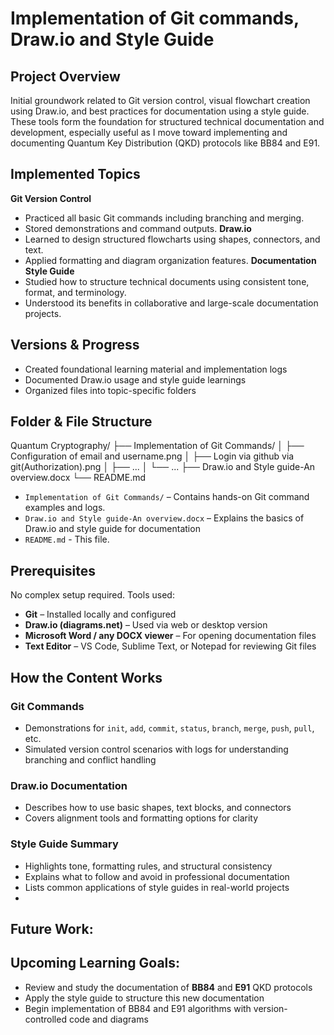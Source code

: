 # Implementation of Git commands, Draw.io and Style Guide

## Project Overview
Initial groundwork related to Git version control, visual flowchart creation using Draw.io,
and best practices for documentation using a style guide. These tools form the foundation for
structured technical documentation and development, especially useful
as I move toward implementing and documenting Quantum Key Distribution (QKD) protocols like BB84 and E91.

## Implemented Topics
**Git Version Control**
  - Practiced all basic Git commands including branching and merging.
  - Stored demonstrations and command outputs.
**Draw.io**
  - Learned to design structured flowcharts using shapes, connectors, and text.
  - Applied formatting and diagram organization features.
**Documentation Style Guide**
  - Studied how to structure technical documents using consistent tone, format, and terminology.
  - Understood its benefits in collaborative and large-scale documentation projects.
    
## Versions & Progress
  - Created foundational learning material and implementation logs
  - Documented Draw.io usage and style guide learnings
  - Organized files into topic-specific folders

## Folder & File Structure
Quantum Cryptography/
├── Implementation of Git Commands/
│ ├── Configuration of email and username.png
│ ├── Login via github via git(Authorization).png
│ ├── ...
│ └── ...
├── Draw.io and Style guide-An overview.docx
└── README.md
- `Implementation of Git Commands/` – Contains hands-on Git command examples and logs.
- `Draw.io and Style guide-An overview.docx` – Explains the basics of Draw.io and style guide for documentation
- `README.md` - This file.

## Prerequisites
No complex setup required. Tools used:
- **Git** – Installed locally and configured  
- **Draw.io (diagrams.net)** – Used via web or desktop version  
- **Microsoft Word / any DOCX viewer** – For opening documentation files  
- **Text Editor** – VS Code, Sublime Text, or Notepad for reviewing Git files

## How the Content Works
### Git Commands
- Demonstrations for `init`, `add`, `commit`, `status`, `branch`, `merge`, `push`, `pull`, etc.
- Simulated version control scenarios with logs for understanding branching and conflict handling
### Draw.io Documentation
- Describes how to use basic shapes, text blocks, and connectors
- Covers alignment tools and formatting options for clarity
### Style Guide Summary
- Highlights tone, formatting rules, and structural consistency
- Explains what to follow and avoid in professional documentation
- Lists common applications of style guides in real-world projects
- 
## Future Work:
## Upcoming Learning Goals:
- Review and study the documentation of **BB84** and **E91** QKD protocols  
- Apply the style guide to structure this new documentation  
- Begin implementation of BB84 and E91 algorithms with version-controlled code and diagrams
